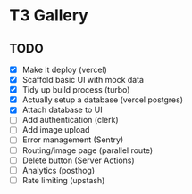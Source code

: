 # T3 Gallery

## TODO

- [x] Make it deploy (vercel)
- [x] Scaffold basic UI with mock data
- [x] Tidy up build process (turbo)
- [x] Actually setup a database (vercel postgres)
- [x] Attach database to UI
- [ ] Add authentication (clerk)
- [ ] Add image upload
- [ ] Error management (Sentry)
- [ ] Routing/image page (parallel route)
- [ ] Delete button (Server Actions)
- [ ] Analytics (posthog)
- [ ] Rate limiting (upstash)
